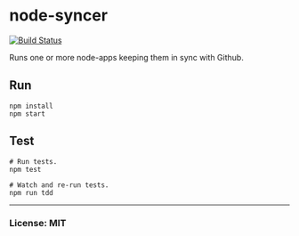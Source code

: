 # node-syncer
[![Build Status](https://travis-ci.org/philcockfield/node-syncer.svg)](https://travis-ci.org/philcockfield/node-syncer)

Runs one or more node-apps keeping them in sync with Github.


## Run
    npm install
    npm start


## Test
    # Run tests.
    npm test

    # Watch and re-run tests.
    npm run tdd


---
### License: MIT
